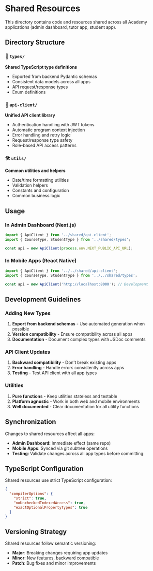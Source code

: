 # Shared Resources

This directory contains code and resources shared across all Academy applications (admin dashboard, tutor app, student app).

## Directory Structure

### 📝 `types/`
**Shared TypeScript type definitions**
- Exported from backend Pydantic schemas
- Consistent data models across all apps
- API request/response types
- Enum definitions

### 🔌 `api-client/`
**Unified API client library**
- Authentication handling with JWT tokens
- Automatic program context injection
- Error handling and retry logic
- Request/response type safety
- Role-based API access patterns

### 🛠️ `utils/`
**Common utilities and helpers**
- Date/time formatting utilities
- Validation helpers
- Constants and configuration
- Common business logic

## Usage

### In Admin Dashboard (Next.js)
```typescript
import { ApiClient } from '../shared/api-client';
import { CourseType, StudentType } from '../shared/types';

const api = new ApiClient(process.env.NEXT_PUBLIC_API_URL);
```

### In Mobile Apps (React Native)
```typescript
import { ApiClient } from '../../shared/api-client';
import { CourseType, StudentType } from '../../shared/types';

const api = new ApiClient('http://localhost:8000'); // Development
```

## Development Guidelines

### Adding New Types
1. **Export from backend schemas** - Use automated generation when possible
2. **Version compatibility** - Ensure compatibility across all apps
3. **Documentation** - Document complex types with JSDoc comments

### API Client Updates
1. **Backward compatibility** - Don't break existing apps
2. **Error handling** - Handle errors consistently across apps
3. **Testing** - Test API client with all app types

### Utilities
1. **Pure functions** - Keep utilities stateless and testable
2. **Platform agnostic** - Work in both web and mobile environments
3. **Well documented** - Clear documentation for all utility functions

## Synchronization

Changes to shared resources affect all apps:
- **Admin Dashboard**: Immediate effect (same repo)
- **Mobile Apps**: Synced via git subtree operations
- **Testing**: Validate changes across all app types before committing

## TypeScript Configuration

Shared resources use strict TypeScript configuration:
```json
{
  "compilerOptions": {
    "strict": true,
    "noUncheckedIndexedAccess": true,
    "exactOptionalPropertyTypes": true
  }
}
```

## Versioning Strategy

Shared resources follow semantic versioning:
- **Major**: Breaking changes requiring app updates
- **Minor**: New features, backward compatible
- **Patch**: Bug fixes and minor improvements